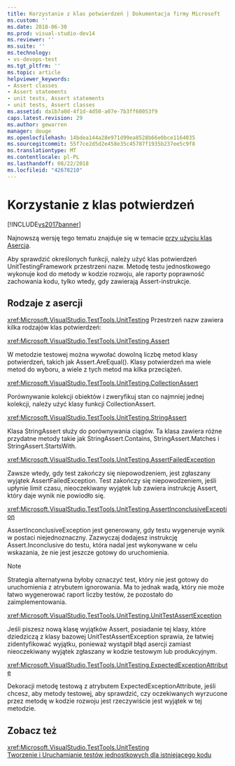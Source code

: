```yaml
---
title: Korzystanie z klas potwierdzeń | Dokumentacja firmy Microsoft
ms.custom: ''
ms.date: 2018-06-30
ms.prod: visual-studio-dev14
ms.reviewer: ''
ms.suite: ''
ms.technology:
- vs-devops-test
ms.tgt_pltfrm: ''
ms.topic: article
helpviewer_keywords:
- Assert classes
- Assert statements
- unit tests, Assert statements
- unit tests, Assert classes
ms.assetid: da1b7a0d-4f1d-4d50-a07e-7b3ff60053f9
caps.latest.revision: 29
ms.author: gewarren
manager: douge
ms.openlocfilehash: 14bdea144a28e971d99ea8528b66e0bce1164035
ms.sourcegitcommit: 55f7ce2d5d2e458e35c45787f1935b237ee5c9f8
ms.translationtype: MT
ms.contentlocale: pl-PL
ms.lasthandoff: 08/22/2018
ms.locfileid: "42678210"
---
```

# <a name="using-the-assert-classes"></a>Korzystanie z klas potwierdzeń
[!INCLUDE[vs2017banner](../includes/vs2017banner.md)]

Najnowszą wersję tego tematu znajduje się w temacie [przy użyciu klas Asercja](https://docs.microsoft.com/visualstudio/test/using-the-assert-classes).  
  
Aby sprawdzić określonych funkcji, należy użyć klas potwierdzeń UnitTestingFramework przestrzeni nazw. Metodę testu jednostkowego wykonuje kod do metody w kodzie rozwoju, ale raporty poprawność zachowania kodu, tylko wtedy, gdy zawierają Assert-instrukcje.  
  
## <a name="kinds-of-asserts"></a>Rodzaje z asercji  
 <xref:Microsoft.VisualStudio.TestTools.UnitTesting> Przestrzeń nazw zawiera kilka rodzajów klas potwierdzeń:  
  
 <xref:Microsoft.VisualStudio.TestTools.UnitTesting.Assert>  
  
 W metodzie testowej można wywołać dowolną liczbę metod klasy potwierdzeń, takich jak Assert.AreEqual(). Klasy potwierdzeń ma wiele metod do wyboru, a wiele z tych metod ma kilka przeciążeń.  
  
 <xref:Microsoft.VisualStudio.TestTools.UnitTesting.CollectionAssert>  
  
 Porównywanie kolekcji obiektów i zweryfikuj stan co najmniej jednej kolekcji, należy użyć klasy funkcji CollectionAssert.  
  
 <xref:Microsoft.VisualStudio.TestTools.UnitTesting.StringAssert>  
  
 Klasa StringAssert służy do porównywania ciągów. Ta klasa zawiera różne przydatne metody takie jak StringAssert.Contains, StringAssert.Matches i StringAssert.StartsWith.  
  
 <xref:Microsoft.VisualStudio.TestTools.UnitTesting.AssertFailedException>  
  
 Zawsze wtedy, gdy test zakończy się niepowodzeniem, jest zgłaszany wyjątek AssertFailedException. Test zakończy się niepowodzeniem, jeśli upłynie limit czasu, nieoczekiwany wyjątek lub zawiera instrukcję Assert, który daje wynik nie powiodło się.  
  
 <xref:Microsoft.VisualStudio.TestTools.UnitTesting.AssertInconclusiveException>  
  
 AssertInconclusiveException jest generowany, gdy testu wygeneruje wynik w postaci niejednoznaczny. Zazwyczaj dodajesz instrukcję Assert.Inconclusive do testu, która nadal jest wykonywane w celu wskazania, że nie jest jeszcze gotowy do uruchomienia.  
  
> [!NOTE]
>  Strategia alternatywna byłoby oznaczyć test, który nie jest gotowy do uruchomienia z atrybutem ignorowania. Ma to jednak wadą, który nie może łatwo wygenerować raport liczby testów, że pozostało do zaimplementowania.  
  
 <xref:Microsoft.VisualStudio.TestTools.UnitTesting.UnitTestAssertException>  
  
 Jeśli piszesz nową klasę wyjątków Assert, posiadanie tej klasy, które dziedziczą z klasy bazowej UnitTestAssertException sprawia, że łatwiej zidentyfikować wyjątku, ponieważ wystąpił błąd asercji zamiast nieoczekiwany wyjątek zgłaszany w kodzie testowym lub produkcyjnym.  
  
 <xref:Microsoft.VisualStudio.TestTools.UnitTesting.ExpectedExceptionAttribute>  
  
 Dekoracji metodę testową z atrybutem ExpectedExceptionAttribute, jeśli chcesz, aby metody testowej, aby sprawdzić, czy oczekiwanych wyrzucone przez metodę w kodzie rozwoju jest rzeczywiście jest wyjątek w tej metodzie.  
  
## <a name="see-also"></a>Zobacz też  
 <xref:Microsoft.VisualStudio.TestTools.UnitTesting>   
 [Tworzenie i Uruchamianie testów jednostkowych dla istniejącego kodu](http://msdn.microsoft.com/en-us/e8370b93-085b-41c9-8dec-655bd886f173)



